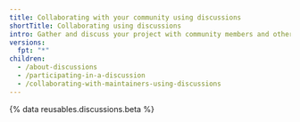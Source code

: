 ```yaml
---
title: Collaborating with your community using discussions
shortTitle: Collaborating using discussions
intro: Gather and discuss your project with community members and other maintainers.
versions:
  fpt: "*"
children:
  - /about-discussions
  - /participating-in-a-discussion
  - /collaborating-with-maintainers-using-discussions
---
```


{% data reusables.discussions.beta %}
